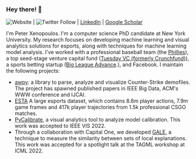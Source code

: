 ### Hey there! 👋
![Website](https://img.shields.io/website?up_message=visit&url=http%3A%2F%2Fpeterxeno.com) | ![Twitter Follow](https://img.shields.io/twitter/follow/peterxeno?style=social) | [LinkedIn](https://www.linkedin.com/in/xenopoulos/) | [Google Scholar](https://scholar.google.com/citations?user=F-JeV_kAAAAJ)

I'm Peter Xenopoulos. I'm a computer science PhD candidate at New York University. My research focuses on developing machine learning and visual analytics solutions for esports, along with techniques for machine learning model analysis. I've worked with a professional baseball team (the [Phillies](https://en.wikipedia.org/wiki/Philadelphia_Phillies)), a top seed-stage venture capital fund ([Tuesday VC (formerly Crunchfund)](https://tuesday.vc/)), a sports betting startup ([Big League Advance](https://bigleagueadvance.com/).), and Facebook. I maintain the following projects:

- [awpy](https://github.com/pnxenopoulos/awpy): a library to parse, analyze and visualize Counter-Strike demofiles. The project has spawned published papers in IEEE Big Data, ACM's WWW conference and IJCAI.
- [ESTA](https://github.com/pnxenopoulos/ESTA) A large esports dataset, which contains 8.6m player actions, 7.9m game frames and 417k player trajectories from 1.5k professional CSGO matches.
- [PyCalibrate](https://github.com/VIDA-NYU/pycalibrate), a visual analytics tool to analyze model calibration. This work was accepted to IEEE VIS 2022.
- Through a collaboration with Capital One, we developed [GALE](https://github.com/pnxenopoulos/gale), a technique to measure the similarity between sets of local explanations. This work was accepted for a spotlight talk at the TAGML workshop at ICML 2022.
